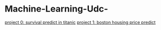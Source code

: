 # Machine-Learning-Udc-

[project 0: survival predict in titanic](https://github.com/FengSiyang/Machine-Learning-Udc-/tree/master/titanic_survival_predict)
[project 1: boston housing price predict](https://github.com/FengSiyang/Machine-Learning-Udc-/tree/master/boston_housing)
